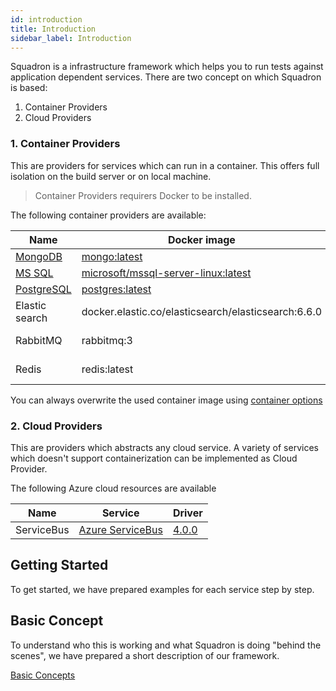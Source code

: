 ```yaml
---
id: introduction
title: Introduction
sidebar_label: Introduction
---
```


Squadron is a infrastructure framework which helps you to run tests against application dependent services. There are two concept on which Squadron is based:

1. Container Providers
2. Cloud Providers

### 1. Container Providers

This are providers for services which can run in a container. This offers full isolation on the build server or on local machine.

> Container Providers requirers Docker to be installed.

The following container providers are available:

| Name                                | Docker image                                                                                 | Driver                                                       |
| ----------------------------------- | -------------------------------------------------------------------------------------------- | ------------------------------------------------------------ |
| [MongoDB](mongodb.md)               | [mongo:latest](https://hub.docker.com/_/mongo)                                               | [2.9.2](https://www.nuget.org/packages/MongoDB.Driver/2.9.0) |
| [MS SQL](sqlserver-getstarted)      | [microsoft/mssql-server-linux:latest](https://hub.docker.com/r/microsoft/mssql-server-linux) | .NET Core                                                    |
| [PostgreSQL](postgresql-getstarted) | [postgres:latest](https://hub.docker.com/_/postgres)                                         | [Npgsql 4.1.1](https://www.nuget.org/packages/Npgsql/4.1.1)  |
| Elastic search                      | docker.elastic.co/elasticsearch/elasticsearch:6.6.0                                          | NEST 6.0.2                                                   |
| RabbitMQ                            | rabbitmq:3                                                                                   | RabbitMQ.Client 5.1.1                                        |
| Redis                               | redis:latest                                                                                 | StackExchange.Redis 2.0.601                                  |

You can always overwrite the used container image using [container options](container-options.md)

### 2. Cloud Providers

This are providers which abstracts any cloud service. A variety of services which doesn't support containerization can be implemented as Cloud Provider.

The following Azure cloud resources are available

| Name       | Service                                                                    | Driver                                                                   |
| ---------- | -------------------------------------------------------------------------- | ------------------------------------------------------------------------ |
| ServiceBus | [Azure ServiceBus](https://azure.microsoft.com/en-us/services/service-bus) | [4.0.0](https://www.nuget.org/packages/Microsoft.Azure.ServiceBus/4.0.0) |

## Getting Started

To get started, we have prepared examples for each service step by step.

## Basic Concept

To understand who this is working and what Squadron is doing "behind the scenes", we have prepared a short description of our framework.

[Basic Concepts](basic-concept.md)
